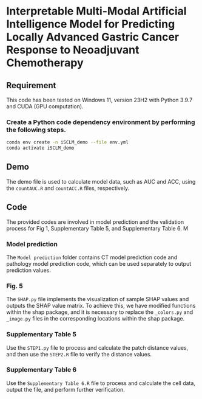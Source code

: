 # Interpretable Multi-Modal Artificial Intelligence Model for Predicting Locally Advanced Gastric Cancer Response to Neoadjuvant Chemotherapy

## Requirement
This code has been tested on Windows 11, version 23H2 with Python 3.9.7 and CUDA (GPU computation).

### Create a Python code dependency environment by performing the following steps.
```bash
conda env create -n iSCLM_demo --file env.yml
conda activate iSCLM_demo
```

## Demo
The demo file is used to calculate model data, such as AUC and ACC, using the `countAUC.R` and `countACC.R` files, respectively.

## Code
The provided codes are involved in model prediction and the validation process for Fig 1, Supplementary Table 5, and Supplementary Table 6.
M
### Model prediction
The `Model prediction` folder contains CT model prediction code and pathology model prediction code, which can be used separately to output prediction values.

### Fig. 5
The `SHAP.py` file implements the visualization of sample SHAP values and outputs the SHAP value matrix. To achieve this, we have modified functions within the shap package, and it is necessary to replace the `_colors.py` and `_image.py` files in the corresponding locations within the shap package.

### Supplementary Table 5
Use the `STEP1.py` file to process and calculate the patch distance values, and then use the `STEP2.R` file to verify the distance values.

### Supplementary Table 6
Use the `Supplementary Table 6.R` file to process and calculate the cell data, output the file, and perform further verification.
